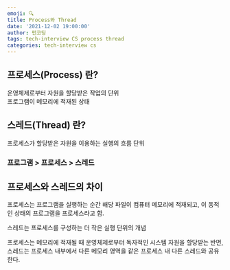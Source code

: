 ```yaml
---
emoji: 🔍
title: Process와 Thread
date: '2021-12-02 19:00:00'
author: 펀코딩
tags: tech-interview CS process thread
categories: tech-interview cs
---
```


## 프로세스(Process) 란?

운영체제로부터 자원을 할당받은 작업의 단위  
프로그램이 메모리에 적재된 상태  

## 스레드(Thread) 란?

프로세스가 할당받은 자원을 이용하는 실행의 흐름 단위

### 프로그램 > 프로세스 > 스레드

## 프로세스와 스레드의 차이

프로세스는 프로그램을 실행하는 순간 해당 파일이 컴퓨터 메모리에 적재되고, 이 동적인 상태의 프로그램을 프로세스라고 함.  

스레드는 프로세스를 구성하는 더 작은 실행 단위의 개념  

프로세스는 메모리에 적재될 때 운영체제로부터 독자적인 시스템 자원을 할당받는 반면, 스레드는 프로세스 내부에서 다른 메모리 영역을 같은 프로세스 내 다른 스레드와 공유한다.  

<br /><br /><br />